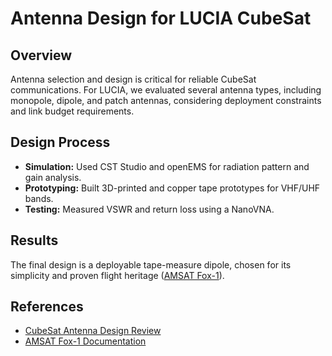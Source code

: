 # Antenna Design for LUCIA CubeSat

## Overview
Antenna selection and design is critical for reliable CubeSat communications. For LUCIA, we evaluated several antenna types, including monopole, dipole, and patch antennas, considering deployment constraints and link budget requirements.

## Design Process
- **Simulation:** Used CST Studio and openEMS for radiation pattern and gain analysis.
- **Prototyping:** Built 3D-printed and copper tape prototypes for VHF/UHF bands.
- **Testing:** Measured VSWR and return loss using a NanoVNA.

## Results
The final design is a deployable tape-measure dipole, chosen for its simplicity and proven flight heritage ([AMSAT Fox-1](https://www.amsat.org/fox-1-cubesat/)).

## References
- [CubeSat Antenna Design Review](https://ieeexplore.ieee.org/document/8353372)
- [AMSAT Fox-1 Documentation](https://www.amsat.org/fox-1-cubesat/)
